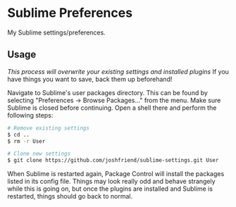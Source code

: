 # Sublime Preferences

My Sublime settings/preferences.

## Usage

*This process will overwrite your existing settings and installed plugins*
If you have things you want to save, back them up beforehand!

Navigate to Sublime's user packages directory. This can be found by selecting "Preferences -> Browse Packages..." from the menu. Make sure Sublime is closed before continuing. Open a shell there and perform the following steps:

```bash
# Remove existing settings
$ cd ..
$ rm -r User

# Clone new settings
$ git clone https://github.com/joshfriend/sublime-settings.git User
```

When Sublime is restarted again, Package Control will install the packages listed in its config file. Things may look really odd and behave strangely while this is going on, but once the plugins are installed and Sublime is restarted, things should go back to normal.

